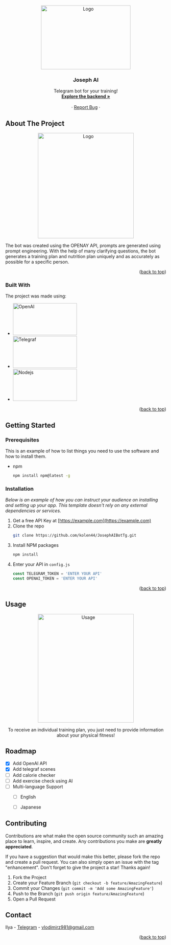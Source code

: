 <!-- Improved compatibility of back to top link: See: https://github.com/kolen44/JosephAIBotTg -->

<a name="readme-top"></a>

<!--
*** Thanks for checking out the Best-README-Template. If you have a suggestion
*** that would make this better, please fork the repo and create a pull request
*** or simply open an issue with the tag "enhancement".
*** Don't forget to give the project a star!
*** Thanks again! Now go create something AMAZING! :D
-->

<!-- PROJECT SHIELDS -->
<!--
*** I'm using markdown "reference style" links for readability.
*** Reference links are enclosed in brackets [ ] instead of parentheses ( ).
*** See the bottom of this document for the declaration of the reference variables
*** for contributors-url, forks-url, etc. This is an optional, concise syntax you may use.
*** https://www.markdownguide.org/basic-syntax/#reference-style-links
-->



<!-- PROJECT LOGO -->
<br />
<div align="center">
  <a href="https://github.com/kolen44/JosephAIBotTg">
    <img src="https://i.ytimg.com/vi/BhrTms15bdI/maxresdefault.jpg" alt="Logo" width="280" height="200">
  </a>

  <h3 align="center">Joseph AI</h3>

  <p align="center">
    Telegram bot for your training!
    <br />
    <a href="https://github.com/kolen44/JosephAIBotTg/server"><strong>Explore the backend »</strong></a>
    <br />
    <br />
    ·
    <a href="https://github.com/kolen44/JosephAIBotTg/issues">Report Bug</a>
    ·
  </p>
</div>

<!-- ABOUT THE PROJECT -->

## About The Project
<div align="center">
<img src="https://github.com/kolen44/JosephAIBotTg/assets/126617855/4be77d85-b13e-49b2-a2a4-a21499c78de3" alt="Logo" width="300" height="330">
</div>

The bot was created using the OPENAY API, prompts are generated using prompt engineering. With the help of many clarifying questions, the bot generates a training plan and nutrition plan uniquely and as accurately as possible for a specific person.

<p align="right">(<a href="#readme-top">back to top</a>)</p>

### Built With

The project was made using:

- <img src="https://github.com/kolen44/JosephAIBotTg/assets/126617855/1c110000-1ae9-4748-b9d3-0799dfaa7930" alt="OpenAI" width="200" height="100">
- <img src="https://raw.githubusercontent.com/pbardov/telegraf/master/docs/header.png" alt="Telegraf" width="200" height="100">

- <img src="https://miro.medium.com/v2/resize:fit:1200/1*xdo0UBpyszvD7-7EH4TkIA.png" alt="Nodejs" width="200" height="100">

<p align="right">(<a href="#readme-top">back to top</a>)</p>

<!-- GETTING STARTED -->

## Getting Started


### Prerequisites

This is an example of how to list things you need to use the software and how to install them.

- npm
  ```sh
  npm install npm@latest -g
  ```

### Installation

_Below is an example of how you can instruct your audience on installing and setting up your app. This template doesn't rely on any external dependencies or services._

1. Get a free API Key at [https://example.com](https://example.com)
2. Clone the repo
   ```sh
   git clone https://github.com/kolen44/JosephAIBotTg.git
   ```
3. Install NPM packages
   ```sh
   npm install
   ```
4. Enter your API in `config.js`
   ```js
   const TELEGRAM_TOKEN = 'ENTER YOUR API'
   const OPENAI_TOKEN = 'ENTER YOUR API'
   ```

<p align="right">(<a href="#readme-top">back to top</a>)</p>

<!-- USAGE EXAMPLES -->

## Usage
<div align="center">
  <img src="https://github.com/kolen44/JosephAIBotTg/assets/126617855/2e394481-a200-4308-9111-395bf1195913" alt="Usage" width="300" height="340">
</div>
<p align="center">To receive an individual training plan, you just need to provide information about your physical fitness!</p>
<!-- ROADMAP -->

## Roadmap

- [x] Add OpenAI API
- [x] Add telegraf scenes
- [ ] Add calorie checker
- [ ] Add exercise check using AI
- [ ] Multi-language Support
  - [ ] English
  - [ ] Japanese


<!-- CONTRIBUTING -->

## Contributing

Contributions are what make the open source community such an amazing place to learn, inspire, and create. Any contributions you make are **greatly appreciated**.

If you have a suggestion that would make this better, please fork the repo and create a pull request. You can also simply open an issue with the tag "enhancement".
Don't forget to give the project a star! Thanks again!

1. Fork the Project
2. Create your Feature Branch (`git checkout -b feature/AmazingFeature`)
3. Commit your Changes (`git commit -m 'Add some AmazingFeature'`)
4. Push to the Branch (`git push origin feature/AmazingFeature`)
5. Open a Pull Request




## Contact

Ilya - <a href='t.me/IlyaWini'>Telegram</a> - vlodimirz981@gmail.com


<p align="right">(<a href="#readme-top">back to top</a>)</p>

